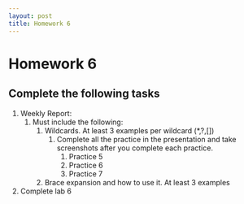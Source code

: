 ```yaml
---
layout: post
title: Homework 6
---
```


# Homework 6

## Complete the following tasks
1. Weekly Report:
   1. Must include the following:
      1. Wildcards. At least 3 examples per wildcard (*,?,[])
         1. Complete all the practice in the presentation and take screenshots after you complete each practice.
            1. Practice 5
            2. Practice 6
            3. Practice 7
      2. Brace expansion and how to use it. At least 3 examples
2. Complete lab 6
